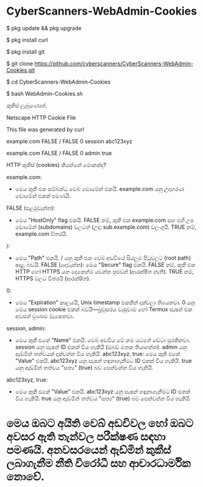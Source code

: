 # CyberScanners-WebAdmin-Cookies

$ pkg update && pkg upgrade

$ pkg install curl

$ pkg install git

$ git clone https://github.com/cyberscanners/CyberScanners-WebAdmin-Cookies.git

$ cd CyberScanners-WebAdmin-Cookies

$ bash WebAdmin-Cookies.sh

කුකීස් ලැබුණොත්.

Netscape HTTP Cookie File

This file was generated by curl

example.com    FALSE    /    FALSE    0    session    abc123xyz

example.com    FALSE    /    FALSE    0    admin    true




HTTP කුකීස් (cookies) කියන්නේ මොකක්ද?

example.com:

* මෙය කුකී එක සම්බන්ධ වෙබ් ඩොමේන් එකයි. example.com යනු උදාහරණ ඩොමේන් එකක් පමණයි.

FALSE (පළමුවැන්න):

* මෙය "HostOnly" flag එකයි. FALSE නම්, කුකී එක example.com සහ එහි උප ඩොමේන් (subdomains) වලටත් (උදා: sub.example.com) වලංගුයි. TRUE නම්, example.com විතරයි.

/:

* මෙය "Path" එකයි. / යනු කුකී එක වෙබ් අඩවියේ සියලුම පිටුවලට (root path) අදාළ බවයි.
FALSE (දෙවැන්න):
මෙය "Secure" flag එකයි. FALSE නම්, කුකී එක HTTP හෝ HTTPS යන දෙකෙන්ම යවන්න පුළුවන් (ආරක්ෂිත නැති). TRUE නම්, HTTPS වලට විතරයි (ආරක්ෂිත).

0:

* මෙය "Expiration" කාලයයි, Unix timestamp එකකින් දක්වලා තියෙනවා.
0 යනු මෙය session cookie එකක් බවයි—බ්‍රවුසරය වැසුවාම හෝ Termux සැෂන් එක අවසන් වුණාම මැකෙනවා.

session, admin:

* මෙය කුකී එකේ "Name" එකයි. වෙබ් අඩවිය මේ නම යටතේ ඩේටා සුරකිනවා.
session යනු සැෂන් ID එකක් විය හැකියි (ඔබව මතක තියාගන්න).
admin යනු ඇඩ්මින් තත්වයක් දක්වන්න විය හැකියි.
abc123xyz, true:
මෙය කුකී එකේ "Value" එකයි.
abc123xyz යනු සැෂන් හඳුනාගැනීමට ID එකක් විය හැකියි.
true යනු ඇඩ්මින් තත්වය "සත්‍ය" (true) බව පෙන්වන්න විය හැකියි.

abc123xyz, true:

* මෙය කුකී එකේ "Value" එකයි.
abc123xyz යනු සැෂන් හඳුනාගැනීමට ID එකක් විය හැකියි.
true යනු ඇඩ්මින් තත්වය "සත්‍ය" (true) බව පෙන්වන්න විය හැකියි.

# මෙය ඔබට අයිති වෙබ් අඩවිවල හෝ ඔබට අවසර ඇති තැන්වල පරීක්ෂණ සඳහා පමණයි. අනවසරයෙන් ඇඩ්මින් කුකීස් ලබාගැනීම නීති විරෝධී සහ ආචාරධාර්මික නොවේ.

